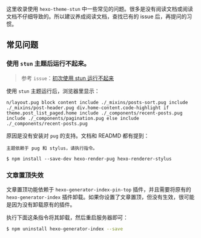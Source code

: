这里收录使用 `hexo-theme-stun` 中一些常见的问题。很多是没有阅读文档或阅读文档不仔细导致的。所以建议养成阅读文档，查找已有的 issue 后，再提问的习惯。

## 常见问题

### 使用 `stun` 主题后运行不起来。

> 参考 `issue`：[初次使用 stun 运行不起来](https://github.com/liuyib/hexo-theme-stun/issues/2)

使用 `stun` 主题运行后，浏览器里显示：

`
n/layout.pug block content include ./_mixins/posts-sort.pug include ./_mixins/post-header.pug div.home-content.code-highlight if theme.post_list_paged.home include ./_components/recent-posts.pug include ./_components/pagination.pug else include ./_components/recent-posts.pug
`

原因是没有安装对 `pug` 的支持。文档和 READMD 都有提到：

```
主题依赖于 pug 和 stylus，请执行指令。

$ npm install --save-dev hexo-render-pug hexo-renderer-stylus
```

### 文章置顶失效

文章置顶功能依赖于 `hexo-generator-index-pin-top` 插件，并且需要将原有的 `hexo-generator-index` 插件卸载。如果你设置了文章置顶，但没有生效，很可能是因为没有卸载原有的插件。

执行下面这条指令将其卸载，然后重启服务器即可：

``` bash
$ npm uninstall hexo-generator-index --save
```
